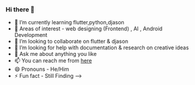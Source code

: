 ### Hi there 👋

- 🌱 I’m currently learning flutter,python,djason 
- 🔭 Areas of interest - web designing (Frontend) , AI , Android Development
- 👯 I’m looking to collaborate on flutter & djason
- 🤔 I’m looking for help with documentation & research on creative ideas
- 💬 Ask me about anything you like
- 📫 You can reach me from [here](https://www.instagram.com/pritamrauniyar.np/)
- 😄 Pronouns - He/Him
- ⚡ Fun fact - Still Finding
-->
